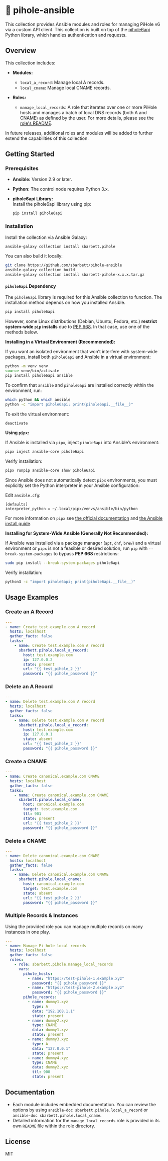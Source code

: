 # 🍓 pihole-ansible

This collection provides Ansible modules and roles for managing PiHole v6 via a custom API client. This collection is built on top of the [pihole6api](https://github.com/sbarbett/pihole6api) Python library, which handles authentication and requests.

## Overview

This collection includes:

- **Modules:**
  - `local_a_record`: Manage local A records.
  - `local_cname`: Manage local CNAME records.

- **Roles:**
  - `manage_local_records`: A role that iterates over one or more PiHole hosts and manages a batch of local DNS records (both A and CNAME) as defined by the user. For more details, please see the [role's README](roles/manage_local_records/README.md).

In future releases, additional roles and modules will be added to further extend the capabilities of this collection.

## Getting Started

### Prerequisites

- **Ansible:** Version 2.9 or later.
- **Python:** The control node requires Python 3.x.
- **pihole6api Library:**  
  Install the pihole6api library using pip:
  
  ```bash
  pip install pihole6api
  ```

### Installation

Install the collection via Ansible Galaxy:

```bash
ansible-galaxy collection install sbarbett.pihole
```

You can also build it locally:

```bash
git clone https://github.com/sbarbett/pihole-ansible
ansible-galaxy collection build
ansible-galaxy collection install sbarbett-pihole-x.x.x.tar.gz
```

#### `pihole6api` Dependency

The `pihole6api` library is required for this Ansible collection to function. The installation method depends on how you installed Ansible.

```bash
pip install pihole6api
```

However, some Linux distributions (Debian, Ubuntu, Fedora, etc.) **restrict system-wide `pip` installs** due to [PEP 668](https://peps.python.org/pep-0668/). In that case, use one of the methods below.

**Installing in a Virtual Environment (Recommended):**

If you want an isolated environment that won’t interfere with system-wide packages, install both `pihole6api` and Ansible in a virtual environment:

```bash
python -m venv venv
source venv/bin/activate
pip install pihole6api ansible
```

To confirm that `ansible` and `pihole6api` are installed correctly within the environment, run:

```bash
which python && which ansible
python -c "import pihole6api; print(pihole6api.__file__)"
```

To exit the virtual environment:

```bash
deactivate
```

**Using `pipx`:**

If Ansible is installed via `pipx`, inject `pihole6api` into Ansible’s environment:

```bash
pipx inject ansible-core pihole6api
```

Verify installation:

```bash
pipx runpip ansible-core show pihole6api
```

Since Ansible does not automatically detect `pipx` environments, you must explicitly set the Python interpreter in your Ansible configuration:

Edit `ansible.cfg`:

```
[defaults]
interpreter_python = ~/.local/pipx/venvs/ansible/bin/python
```

For more information on `pipx` see [the official documentation](https://github.com/pypa/pipx) and [the Ansible install guide](https://docs.ansible.com/ansible/latest/installation_guide/intro_installation.html).

**Installing for System-Wide Ansible (Generally Not Recommended):**

If Ansible was installed via a package manager (`apt`, `dnf`, `brew`) and a virtual environment or `pipx` is not a feasible or desired solution, run `pip` with `--break-system-packages` to bypass **PEP 668** restrictions:

```bash
sudo pip install --break-system-packages pihole6api
```

Verify installation:

```bash
python3 -c "import pihole6api; print(pihole6api.__file__)"

```

## Usage Examples

### Create an A Record

```yaml
---
- name: Create test.example.com A record
  hosts: localhost
  gather_facts: false
  tasks:
    - name: Create test.example.com A record
      sbarbett.pihole.local_a_record:
        host: test.example.com
        ip: 127.0.0.2
        state: present
        url: "{{ test_pihole_2 }}"
        password: "{{ pihole_password }}"
```

### Delete an A Record

```yaml
---
- name: Delete test.example.com A record
  hosts: localhost
  gather_facts: false
  tasks:
    - name: Delete test.example.com A record
      sbarbett.pihole.local_a_record:
        host: test.example.com
        ip: 127.0.0.1
        state: absent
        url: "{{ test_pihole_2 }}"
        password: "{{ pihole_password }}"
```

### Create a CNAME

```yaml
---
- name: Create canonical.example.com CNAME
  hosts: localhost
  gather_facts: false
  tasks:
    - name: Create canonical.example.com CNAME
      sbarbett.pihole.local_cname:
        host: canonical.example.com
        target: test.example.com
        ttl: 901
        state: present
        url: "{{ test_pihole_2 }}"
        password: "{{ pihole_password }}"
```

### Delete a CNAME

```yaml
---
- name: Delete canonical.example.com CNAME
  hosts: localhost
  gather_facts: false
  tasks:
    - name: Delete canonical.example.com CNAME
      sbarbett.pihole.local_cname:
        host: canonical.example.com
        target: test.example.com
        state: absent
        url: "{{ test_pihole_2 }}"
        password: "{{ pihole_password }}"
```

### Multiple Records & Instances

Using the provided role you can manage multiple records on many instances in one play.

```yaml
---
- name: Manage Pi-hole local records
  hosts: localhost
  gather_facts: false
  roles:
    - role: sbarbett.pihole.manage_local_records
      vars:
        pihole_hosts:
          - name: "https://test-pihole-1.example.xyz"
            password: "{{ pihole_password }}"
          - name: "https://test-pihole-2.example.xyz"
            password: "{{ pihole_password }}"
        pihole_records:
          - name: dummy1.xyz
            type: A
            data: "192.168.1.1"
            state: present
          - name: dummy2.xyz
            type: CNAME
            data: dummy1.xyz
            state: present
          - name: dummy3.xyz
            type: A
            data: "127.0.0.1"
            state: present
          - name: dummy4.xyz
            type: CNAME
            data: dummy2.xyz
            ttl: 900
            state: present
```

## Documentation

* Each module includes embedded documentation. You can review the options by using `ansible-doc sbarbett.pihole.local_a_record` or `ansible-doc sbarbett.pihole.local_cname`.
* Detailed information for the `manage_local_records` role is provided in its own `README` file within the role directory.

## License

MIT
